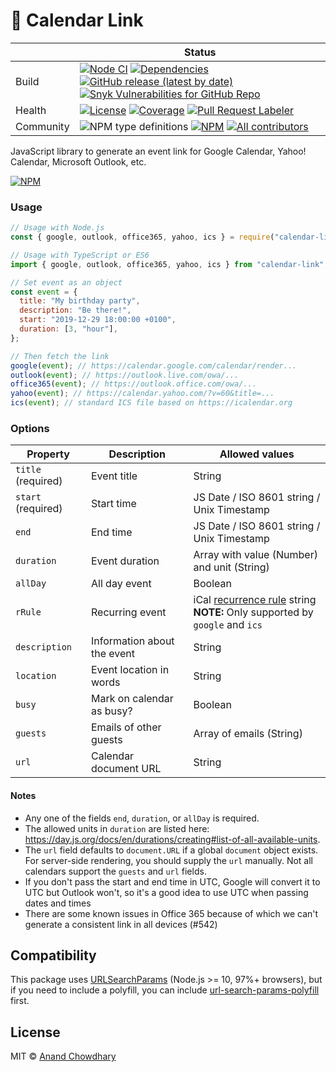 # 📅 Calendar Link

<!-- prettier-ignore-start -->
|   | Status |
| - | - |
| Build | [![Node CI](https://github.com/AnandChowdhary/calendar-link/workflows/Node%20CI/badge.svg)](https://github.com/AnandChowdhary/calendar-link/actions?query=workflow%3A%22Node+CI%22) [![Dependencies](https://img.shields.io/librariesio/github/AnandChowdhary/calendar-link)](https://libraries.io/github/AnandChowdhary/calendar-link) [![GitHub release (latest by date)](https://img.shields.io/github/v/release/AnandChowdhary/calendar-link)](https://github.com/AnandChowdhary/calendar-link/releases) [![Snyk Vulnerabilities for GitHub Repo](https://img.shields.io/snyk/vulnerabilities/github/AnandChowdhary/calendar-link)](https://snyk.io/test/github/AnandChowdhary/calendar-link) |
| Health | [![License](https://img.shields.io/github/license/anandchowdhary/calendar-link.svg)](https://github.com/AnandChowdhary/calendar-link/blob/master/LICENSE) [![Coverage](https://img.shields.io/coveralls/github/AnandChowdhary/calendar-link)](https://coveralls.io/github/AnandChowdhary/calendar-link) [![Pull Request Labeler](https://github.com/AnandChowdhary/calendar-link/workflows/Pull%20Request%20Labeler/badge.svg)](https://github.com/AnandChowdhary/calendar-link/actions?query=workflow%3A%22Pull+Request+Labeler%22) |
| Community | ![NPM type definitions](https://img.shields.io/npm/types/calendar-link.svg) [![NPM](https://img.shields.io/npm/v/calendar-link.svg)](https://www.npmjs.com/package/calendar-link) [![All contributors](https://img.shields.io/badge/all_contributors-2-orange.svg)](#contributors) |
<!-- prettier-ignore-end -->

JavaScript library to generate an event link for Google Calendar, Yahoo!
Calendar, Microsoft Outlook, etc.

[![NPM](https://nodei.co/npm/calendar-link.png)](https://npm.im/calendar-link/)

### Usage

```js
// Usage with Node.js
const { google, outlook, office365, yahoo, ics } = require("calendar-link");

// Usage with TypeScript or ES6
import { google, outlook, office365, yahoo, ics } from "calendar-link";

// Set event as an object
const event = {
  title: "My birthday party",
  description: "Be there!",
  start: "2019-12-29 18:00:00 +0100",
  duration: [3, "hour"],
};

// Then fetch the link
google(event); // https://calendar.google.com/calendar/render...
outlook(event); // https://outlook.live.com/owa/...
office365(event); // https://outlook.office.com/owa/...
yahoo(event); // https://calendar.yahoo.com/?v=60&title=...
ics(event); // standard ICS file based on https://icalendar.org
```

### Options

| Property           | Description                 | Allowed values                                                                                                                            |
| ------------------ | --------------------------- | ----------------------------------------------------------------------------------------------------------------------------------------- |
| `title` (required) | Event title                 | String                                                                                                                                    |
| `start` (required) | Start time                  | JS Date / ISO 8601 string / Unix Timestamp                                                                                                |
| `end`              | End time                    | JS Date / ISO 8601 string / Unix Timestamp                                                                                                |
| `duration`         | Event duration              | Array with value (Number) and unit (String)                                                                                               |
| `allDay`           | All day event               | Boolean                                                                                                                                   |
| `rRule`            | Recurring event             | iCal [recurrence rule](https://www.rfc-editor.org/rfc/rfc5545#section-3.3.10) string <br />**NOTE:** Only supported by `google` and `ics` |
| `description`      | Information about the event | String                                                                                                                                    |
| `location`         | Event location in words     | String                                                                                                                                    |
| `busy`             | Mark on calendar as busy?   | Boolean                                                                                                                                   |
| `guests`           | Emails of other guests      | Array of emails (String)                                                                                                                  |
| `url`              | Calendar document URL       | String                                                                                                                                    |

#### Notes

- Any one of the fields `end`, `duration`, or `allDay` is required.
- The allowed units in `duration` are listed here: https://day.js.org/docs/en/durations/creating#list-of-all-available-units.
- The `url` field defaults to `document.URL` if a global `document` object exists. For server-side rendering, you should supply the `url` manually.
  Not all calendars support the `guests` and `url` fields.
- If you don't pass the start and end time in UTC, Google will convert it to UTC but Outlook won't, so it's a good idea to use UTC when passing dates and times
- There are some known issues in Office 365 because of which we can't generate a consistent link in all devices (#542)

## Compatibility

This package uses [URLSearchParams](https://developer.mozilla.org/en-US/docs/Web/API/URLSearchParams) (Node.js >= 10, 97%+ browsers), but if you need to include a polyfill, you can include [url-search-params-polyfill](https://www.npmjs.com/package/url-search-params-polyfill) first.

## License

MIT © [Anand Chowdhary](https://anandchowdhary.com/?utm_source=github&utm_medium=calendar-link&utm_campaign=readme)
